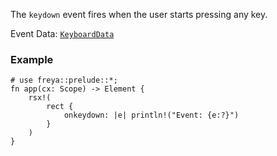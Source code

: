 The `keydown` event fires when the user starts pressing any key.

Event Data: [`KeyboardData`](crate::events::KeyboardData)

### Example

```rust, no_run
# use freya::prelude::*;
fn app(cx: Scope) -> Element {
    rsx!(
        rect {
            onkeydown: |e| println!("Event: {e:?}")
        }
    )
}
```